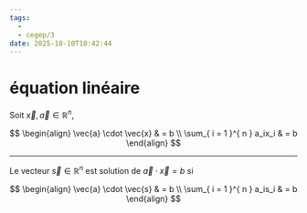 ```yaml
---
tags:
  - 
  - cegep/3
date: 2025-10-10T10:42:44
---
```


# équation linéaire

Soit $\vec{x}, \vec{a} \in \mathbb{R}^n$,

$$
\begin{align}
\vec{a} \cdot \vec{x} & = b \\
\sum_{ i = 1 }^{ n } a_ix_i & = b
\end{align}
$$

---

Le vecteur $\vec{s} \in \mathbb{R}^n$ est solution de $\vec{a} \cdot \vec{x} = b$ si

$$
\begin{align}
\vec{a} \cdot \vec{s} & = b \\
\sum_{ i = 1 }^{ n } a_is_i & = b
\end{align}
$$